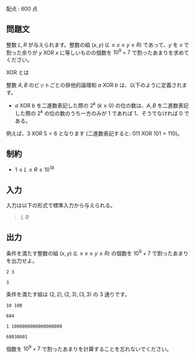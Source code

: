 配点 : $600$ 点

## 問題文

整数 $L, R$ が与えられます。整数の組 $(x, y)$ $(L \leq x \leq y \leq R)$ であって、$y$ を $x$ で割った余りが $y \text{ XOR } x$ に等しいものの個数を $10^9 + 7$ で割ったあまりを求めてください。

$\text{ XOR }$ とは

整数 $A, B$ のビットごとの排他的論理和 $a \text{ XOR } b$ は、以下のように定義されます。

- $a \text{ XOR } b$ を二進数表記した際の $2^k$ ($k \geq 0$) の位の数は、$A, B$ を二進数表記した際の $2^k$ の位の数のうち一方のみが $1$ であれば $1$、そうでなければ $0$ である。

例えば、$3 \text{ XOR } 5 = 6$ となります (二進数表記すると: $011 \text{ XOR } 101 = 110$)。

## 制約

- $1 \leq L \leq R \leq 10^{18}$

## 入力

入力は以下の形式で標準入力から与えられる。

> $L$ $R$

## 出力

条件を満たす整数の組 $(x, y)$ $(L \leq x \leq y \leq R)$ の個数を $10^9 + 7$ で割ったあまりを出力せよ。

```input1
2 3
```

```output1
3
```

条件を満たす組は $(2, 2), (2, 3), (3, 3)$ の $3$ 通りです。

```input2
10 100
```

```output2
604
```

```input3
1 1000000000000000000
```

```output3
68038601
```

個数を $10^9 + 7$ で割ったあまりを計算することを忘れないでください。